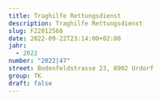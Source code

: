 ```yaml
---
title: Traghilfe Rettungsdienst
description: Traghilfe Rettungsdienst
slug: F22012568
date: 2022-09-22T23:14:00+02:00
jahr:
  - 2022
number: "2022|47"
street: Bodenfeldstrasse 23, 8902 Urdorf
group: TK
draft: false
---
```

